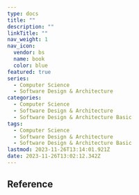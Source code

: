 ```yaml
---
type: docs
title: ""
description: ""
linkTitle: ""
nav_weight: 1
nav_icon:
  vendor: bs
  name: book
  color: blue
featured: true
series:
  - Computer Science
  - Software Design & Architecture
categories:
  - Computer Science
  - Software Design & Architecture
  - Software Design & Architecture Basic
tags:
  - Computer Science
  - Software Design & Architecture
  - Software Design & Architecture Basic
lastmod: 2023-11-26T13:14:01.921Z
date: 2023-11-26T13:02:12.342Z
---
```


## Reference
